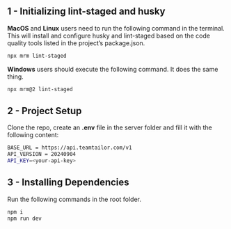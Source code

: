 ## 1 - Initializing lint-staged and husky

**MacOS** and **Linux** users need to run the following command in the terminal. This will install and configure husky and lint-staged based on the code quality tools listed in the project’s package.json.

```bash
npx mrm lint-staged
```

**Windows** users should execute the following command. It does the same thing.

```bash
npx mrm@2 lint-staged
```

## 2 - Project Setup

Clone the repo, create an **.env** file in the server folder and fill it with the following content:

```bash
BASE_URL = https://api.teamtailor.com/v1
API_VERSION = 20240904
API_KEY=<your-api-key>
```

## 3 - Installing Dependencies

Run the following commands in the root folder.

```bash
npm i
npm run dev
```
